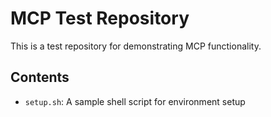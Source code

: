 # MCP Test Repository

This is a test repository for demonstrating MCP functionality.

## Contents

- `setup.sh`: A sample shell script for environment setup

